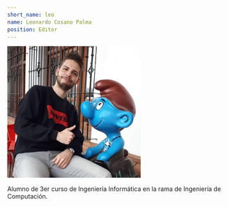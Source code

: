 ```yaml
---
short_name: leo
name: Leonardo Cosano Palma
position: Editor
---
```

![Imagen de Rafa](../assets/images/leo.png '=100x20') 

Alumno de 3er curso de Ingeniería Informática en la rama de Ingeniería de Computación.
